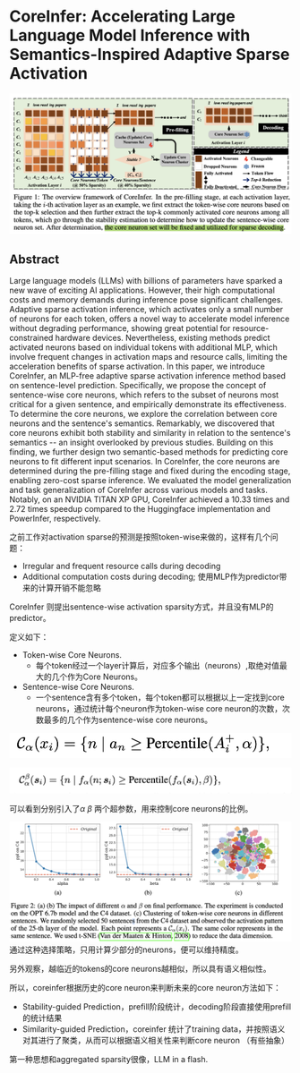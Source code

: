 # CoreInfer: Accelerating Large Language Model Inference with Semantics-Inspired Adaptive Sparse Activation

![](framework.png)

## Abstract

Large language models (LLMs) with billions of parameters have sparked a new
wave of exciting AI applications. However, their high computational costs and
memory demands during inference pose significant challenges. Adaptive sparse
activation inference, which activates only a small number of neurons for each
token, offers a novel way to accelerate model inference without degrading
performance, showing great potential for resource-constrained hardware devices.
Nevertheless, existing methods predict activated neurons based on individual
tokens with additional MLP, which involve frequent changes in activation maps
and resource calls, limiting the acceleration benefits of sparse activation. In
this paper, we introduce CoreInfer, an MLP-free adaptive sparse activation
inference method based on sentence-level prediction. Specifically, we propose
the concept of sentence-wise core neurons, which refers to the subset of
neurons most critical for a given sentence, and empirically demonstrate its
effectiveness. To determine the core neurons, we explore the correlation
between core neurons and the sentence's semantics. Remarkably, we discovered
that core neurons exhibit both stability and similarity in relation to the
sentence's semantics -- an insight overlooked by previous studies. Building on
this finding, we further design two semantic-based methods for predicting core
neurons to fit different input scenarios. In CoreInfer, the core neurons are
determined during the pre-filling stage and fixed during the encoding stage,
enabling zero-cost sparse inference. We evaluated the model generalization and
task generalization of CoreInfer across various models and tasks. Notably, on
an NVIDIA TITAN XP GPU, CoreInfer achieved a 10.33 times and 2.72 times speedup
compared to the Huggingface implementation and PowerInfer, respectively.


之前工作对activation sparse的预测是按照token-wise来做的，这样有几个问题：
- Irregular and frequent resource calls during decoding
- Additional computation costs during decoding; 使用MLP作为predictor带来的计算开销不能忽略

CoreInfer 则提出sentence-wise activation sparsity方式，并且没有MLP的predictor。

定义如下：
- Token-wise Core Neurons.
    - 每个token经过一个layer计算后，对应多个输出（neurons）,取绝对值最大的几个作为Core Neurons。
- Sentence-wise Core Neurons.
  - 一个sentence含有多个token，每个token都可以根据以上一定找到core neurons，通过统计每个neuron作为token-wise core neuron的次数，次数最多的几个作为sentence-wise core neurons。


![](eq1.png)

![](eq2.png)

可以看到分别引入了$\alpha$ $\beta$ 两个超参数，用来控制core neurons的比例。

![](fig2.png)
通过这种选择策略，只用计算少部分的neurons，便可以维持精度。

另外观察，越临近的tokens的core neurons越相似，所以具有语义相似性。

所以，coreinfer根据历史的core neuron来判断未来的core neuron方法如下：
- Stability-guided Prediction，prefill阶段统计，decoding阶段直接使用prefill的统计结果
- Similarity-guided Prediction，coreinfer 统计了training data，并按照语义对其进行了聚类，从而可以根据语义相关性来判断core neuron （有些抽象）

第一种思想和aggregated sparsity很像，LLM in a flash.